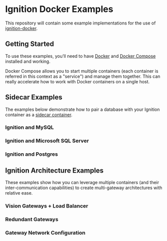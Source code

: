 # Ignition Docker Examples

This repository will contain some example implementations for the use of [ignition-docker](https://github.com/thirdgen88/ignition-docker).

## Getting Started

To use these examples, you’ll need to have [Docker](https://docs.docker.com/install/) and [Docker Compose](https://docs.docker.com/compose/install/)  installed and working.

Docker Compose allows you to start multiple containers (each container is referred in this context as a "service") and manage them together.  This can really accelerate how to work with Docker containers on a single host.

## Sidecar Examples

The examples below demonstrate how to pair a database with your Ignition container as a [sidecar container](https://docs.microsoft.com/en-us/azure/architecture/patterns/sidecar).    

### Ignition and MySQL

### Ignition and Microsoft SQL Server

### Ignition and Postgres

## Ignition Architecture Examples

These examples show how you can leverage multiple containers (and their inter-communication capabilities) to create multi-gateway architectures with relative ease.

### Vision Gateways + Load Balancer

### Redundant Gateways

### Gateway Network Configuration
